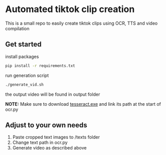 # Automated tiktok clip creation
This is a small repo to easily create tiktok clips using OCR, TTS and video compilation

## Get started 

install packages
```bash
pip install -r requirements.txt
```

run generation script
```bash
./generate_vid.sh
```

the output video will be found in output folder

**NOTE:** Make sure to download [tesseract.exe](https://tesseract-ocr.github.io/tessdoc/Downloads.html) and link its path at the start of ocr.py


## Adjust to your own needs

1. Paste cropped text images to /texts folder
2. Change text path in ocr.py
3. Generate video as described above